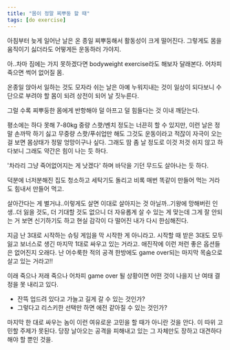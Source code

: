 ```yaml
---
title: "몸이 정말 찌뿌둥 할 때"
tags: [do exercise]
---
```


아침부터 늦게 일어난 날은 온 종일 찌뿌둥해서 활동성이 크게 떨어진다. 그렇게도 몸을 움직이기 싫더라도 어떻게든 운동하러 가야지.

아..차마 짐에는 가지 못하겠다면 bodyweight exercise라도 해보자 달래본다. 어차피 죽으면 썩어 없어질 몸. 

온종일 앉아서 일하는 것도 모자라 쉬는 날은 아예 누워지내는 것이 일상이 되다보니 수단으로 부려야 할 몸이 되려 상전이 되어 날 짓누른다.

그럴 수록 찌뿌둥한 몸에게 반항해야 덜 아프고 덜 힘들다는 것 이내 깨닫는다. 

평소에는 하다 못해 7-80kg 중량 스쾃/벤치 정도는 너끈히 할 수 있지만, 이런 날은 정말 손까딱 하기 싫고 무중량 스쾃/푸쉬업만 해도 그것도 운동이라고 적잖이 자극이 오는 걸 보면 몸상태가 정말 엉망이구나 싶다. 그래도 땀 좀 날 정도로 이것 저것 쉬지 않고 하다보니 그래도 약간은 힘이 나는 듯 하다. 

'차라리 그냥 죽어없어지는 게 낫겠다' 하며 바닥을 기던 무드도 살아나는 듯 하다. 

덕분에 너저분해진 집도 청소하고 세탁기도 돌리고 비록 매번 똑같이 만들어 먹는 거라도 힘내서 만들어 먹고. 

살아간다는 게 별거냐..이렇게도 살면 이대로 살아지는 것 아닐까..기왕에 망해버린 인생..더 잃을 것도, 더 기대할 것도 없으니 더 자유롭게 살 수 있는 게 맞는데 그게 잘 안되는 거 보면 신기하기도 하고 현실 감각이 다 떨어진 내가 다시 한심해진다.

지금 난 3대로 시작하는 슈팅 게임을 막 시작한 게 아니라고. 시작할 때 받은 3대도 모두 잃고 보너스로 생긴 마지막 1대로 싸우고 있는 거라고. 애진작에 이런 저런 좋은 옵션들은 없어진지 오래다. 난 어수룩한 적의 공격 한방에도 game over되는 마지막 목숨으로 살고 있는 거라고!!

이래 죽으나 저래 죽으나 어차피 game over 될 상황이면 어떤 것이 나을지 난 여태 결정을 못 내리고 있다.

- 잔뜩 업드려 있다고 가늘고 길게 갈 수 있는 것인가?
- 그렇다고 리스키한 선택만 하면 에전 같아질 수 있는 것인가?

마지막 한 대로 싸우는 놈이 이런 여유로운 고민을 할 때가 아니란 것을 안다. 이 따위 고민할 주제가 못된다. 당장 날아오는 공격을 피해내고 있는 그 자체만도 장하고 대견하다 해야 할 뿐인 것을.